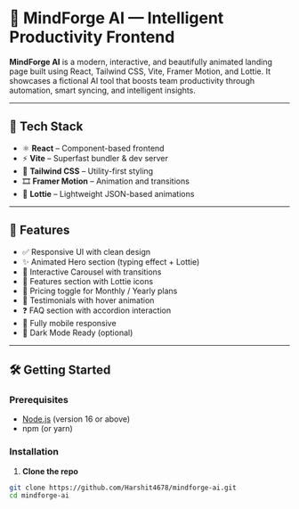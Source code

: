 # 🧠 MindForge AI — Intelligent Productivity Frontend

**MindForge AI** is a modern, interactive, and beautifully animated landing page built using React, Tailwind CSS, Vite, Framer Motion, and Lottie. It showcases a fictional AI tool that boosts team productivity through automation, smart syncing, and intelligent insights.

---

## 🚀 Tech Stack

- ⚛️ **React** – Component-based frontend
- ⚡ **Vite** – Superfast bundler & dev server
- 🎨 **Tailwind CSS** – Utility-first styling
- 🎞 **Framer Motion** – Animation and transitions
- 🔁 **Lottie** – Lightweight JSON-based animations

---

## 🌟 Features

- ✅ Responsive UI with clean design
- ✨ Animated Hero section (typing effect + Lottie)
- 🎠 Interactive Carousel with transitions
- 🧩 Features section with Lottie icons
- 💸 Pricing toggle for Monthly / Yearly plans
- 💬 Testimonials with hover animation
- ❓ FAQ section with accordion interaction
- 📱 Fully mobile responsive
- 🌙 Dark Mode Ready (optional)

---

## 🛠️ Getting Started

### Prerequisites

- [Node.js](https://nodejs.org/) (version 16 or above)
- npm (or yarn)

### Installation

1. **Clone the repo**

```bash
git clone https://github.com/Harshit4678/mindforge-ai.git
cd mindforge-ai


```
